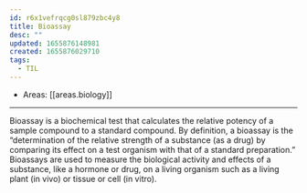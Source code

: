```yaml
---
id: r6x1vefrqcg0sl879zbc4y8
title: Bioassay
desc: ""
updated: 1655876148981
created: 1655876029710
tags:
  - TIL
---
```


- Areas: [[areas.biology]]

---

Bioassay is a biochemical test that calculates the relative potency of a sample compound to a standard compound. By definition, a bioassay is the “determination of the relative strength of a substance (as a drug) by comparing its effect on a test organism with that of a standard preparation.” Bioassays are used to measure the biological activity and effects of a substance, like a hormone or drug, on a living organism such as a living plant (in vivo) or tissue or cell (in vitro).
